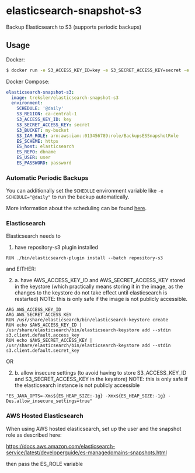 # elasticsearch-snapshot-s3

Backup Elasticsearch to S3 (supports periodic backups)

## Usage

Docker:
```sh
$ docker run -e S3_ACCESS_KEY_ID=key -e S3_SECRET_ACCESS_KEY=secret -e S3_BUCKET=my-bucket -e ES_REPO=dbname -e ES_USER=user -e ES_PASSWORD=password -e ES_HOST=localhost treksler/elasticsearch-snapshot-s3
```

Docker Compose:
```yaml
elasticsearch-snapshot-s3:
  image: treksler/elasticsearch-snapshot-s3
  environment:
    SCHEDULE: '@daily'
    S3_REGION: ca-central-1
    S3_ACCESS_KEY_ID: key
    S3_SECRET_ACCESS_KEY: secret
    S3_BUCKET: my-bucket
    S3_IAM_ROLE: arn:aws:iam::013456789:role/BackupsESSnapshotRole
    ES_SCHEME: https
    ES_host: elasticsearch
    ES_REPO: dbname
    ES_USER: user
    ES_PASSWORD: password
```

### Automatic Periodic Backups

You can additionally set the `SCHEDULE` environment variable like `-e SCHEDULE="@daily"` to run the backup automatically.

More information about the scheduling can be found [here](http://godoc.org/github.com/robfig/cron#hdr-Predefined_schedules).


### Elasticsearch

Elasticsearch needs to 

1. have repository-s3 plugin installed 
```
RUN ./bin/elasticsearch-plugin install --batch repository-s3
```

and EITHER:

2.
    a. have AWS_ACCESS_KEY_ID and AWS_SECRET_ACCESS_KEY stored in the keystore (which practically means storing it in the image, as the changes to the keystore do not take effect until elasticsearch is restarted)
    NOTE: this is only safe if the image is not publicly accessible.
```
ARG AWS_ACCESS_KEY_ID
ARG AWS_SECRET_ACCESS_KEY
RUN /usr/share/elasticsearch/bin/elasticsearch-keystore create
RUN echo $AWS_ACCESS_KEY_ID | /usr/share/elasticsearch/bin/elasticsearch-keystore add --stdin s3.client.default.access_key
RUN echo $AWS_SECRET_ACCESS_KEY | /usr/share/elasticsearch/bin/elasticsearch-keystore add --stdin s3.client.default.secret_key
```

OR

2.
    b. allow insecure settings (to avoid having to store S3_ACCESS_KEY_ID and S3_SECRET_ACCESS_KEY in the keystore)
    NOTE: this is only safe if the elasticsearch instance is not publicly accessible
```
"ES_JAVA_OPTS=-Xms${ES_HEAP_SIZE:-1g} -Xmx${ES_HEAP_SIZE:-1g} -Des.allow_insecure_settings=true"
```

### AWS Hosted Elasticsearch

When using AWS hosted elasticsearch, set up the user and the snapshot role as described here:

https://docs.aws.amazon.com/elasticsearch-service/latest/developerguide/es-managedomains-snapshots.html

then pass the ES_ROLE variable
